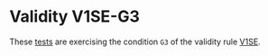 # Validity V1SE-G3

These [tests](.) are exercising the condition `G3` of the validity rule [V1SE](../v1se/Readme.md).
